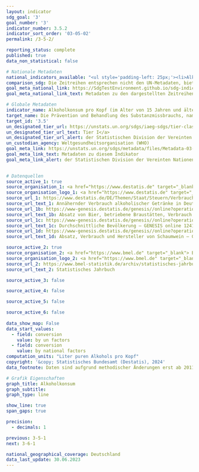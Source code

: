```yaml
---
layout: indicator    
sdg_goal: '3'    
goal_number: '3'    
indicator_number: 3.5.2    
indicator_sort_order: '03-05-02'    
permalink: /3-5-2/    

reporting_status: complete    
published: true    
data_non_statistical: false    

# Nationale Metadaten    
national_indicators_available: "<ul style='padding-left: 25px;'><li>Alkoholkonsum (nach UN-Faktoren)</li> <li> Alkoholkonsum (nach nationalen Faktoren)</li></ul>"    
comparison_sdg: Die Zeitreihen entsprechen nicht den UN-Metadaten, bieten aber zusätzliche Informationen.    
goal_meta_national_link: https://SdgTestEnvironment.github.io/sdg-indicators/public/Meta/3.5.2.pdf
goal_meta_national_link_text: Metadaten zu den dargestellten Zeitreihen    

# Globale Metadaten    
indicator_name: Alkoholkonsum pro Kopf (im Alter von 15 Jahren und älter) innerhalb eines Kalenderjahres in Litern reinen Alkohols    
target_name: Die Prävention und Behandlung des Substanzmissbrauchs, namentlich des Suchtstoffmissbrauchs und des schädlichen Gebrauchs von Alkohol, verstärken    
target_id: '3.5'    
un_designated_tier_url: https://unstats.un.org/sdgs/iaeg-sdgs/tier-classification/'    
un_designated_tier_url_text: Tier I</a>    
un_designated_tier_url_alert: der Statistischen Division der Vereinten Nationen    
un_custodian_agency: Weltgesundheitsorganisation (WHO)    
goal_meta_link: https://unstats.un.org/sdgs/metadata/files/Metadata-03-05-02.pdf    
goal_meta_link_text: Metadaten zu diesem Indikator    
goal_meta_link_alert: der Statistischen Division der Vereinten Nationen    
    

# Datenquellen
source_active_1: true
source_organisation_1: <a href="https://www.destatis.de" target="_blank"> Statistisches Bundesamt (Destatis) </a>
source_organisation_logo_1: <a href="https://www.destatis.de" target="_blank"><img src="https://sdg-indikatoren.de/public/OrgImgDe/destatis.png" alt="Logo destatis" style="height:60px; width:148px"/></a>
source_url_1: https://www.destatis.de/DE/Themen/Staat/Steuern/Verbrauchsteuern/Tabellen/_tabellen.html
source_url_text_1: Annähernder Verbrauch alkoholischer Getränke in Deutschland
source_url_1b: https://www-genesis.destatis.de/genesis//online?operation=table&code=73421-0001&bypass=true&language=de
source_url_text_1b: Absatz von Bier, betriebene Braustätten, Verbrauch von Biere – GENESIS online 73421-0001
source_url_1c: https://www-genesis.destatis.de/genesis//online?operation=table&code=12411-0041
source_url_text_1c: Durchschnittliche Bevölkerung – GENESIS online 12411-0041
source_url_1d: https://www-genesis.destatis.de/genesis//online?operation=table&code=73423-0001&bypass=true&language=de
source_url_text_1d: Absatz, Verbrauch und Hersteller von Schaumwein – GENESIS online 73423-0001

source_active_2: true
source_organisation_2: <a href="https://www.bmel.de" target="_blank"> Bundesministerium für Ernährung und Landwirtschaft (BMEL) </a>
source_organisation_logo_2: <a href="https://www.bmel.de" target="_blank"><img src="https://sdg-indikatoren.de/public/OrgImgDe/bmel.png" alt="Logo bmel" style="height:60px; width:148px"/></a>
source_url_2: https://www.bmel-statistik.de/archiv/statistisches-jahrbuch
source_url_text_2: Statistisches Jahrbuch

source_active_3: false

source_active_4: false

source_active_5: false

source_active_6: false
    
data_show_map: False    
data_start_values: 
  - field: conversion
    value: by un factors
  - field: conversion
    value: by national factors    
computation_units: "Liter puren Alkohols pro Kopf"    
copyright: '&copy; Statistisches Bundesamt (Destatis), 2024'    
data_footnote: Daten sind aufgrund methodischer Änderungen erst ab 2011 verfügbar.    

# Grafik Eigenschaften    
graph_title: Alkoholkonsum
graph_subtitle:     
graph_type: line    

show_line: true
span_gaps: true

precision:
  - decimals: 1    

previous: 3-5-1    
next: 3-6-1    

national_geographical_coverage: Deutschland    
data_last_update: 30.06.2023    
---
```


<span></span>